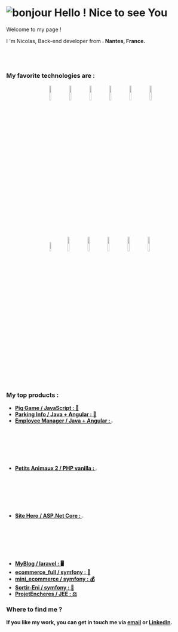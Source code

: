 # ![bonjour](https://user-images.githubusercontent.com/91179295/164259751-403554ed-db2b-4a49-a507-926a8910d664.gif) Hello ! Nice to see You
Welcome to my page !
<p>
I 'm Nicolas, Back-end developer from <img width="1.5%" src="https://user-images.githubusercontent.com/91179295/164263265-b3a8ea3e-9314-4cb7-8dfc-400cd8b60b6a.png"><b>Nantes, France<b>.
</p>
  <h3>My favorite technologies are :</h3>
 
  <p align="center">
    <img width="10%" src="https://user-images.githubusercontent.com/91179295/164268629-b911879f-6d90-409f-b3ae-25f830de2f5f.png">
    <img width="10%" src="https://user-images.githubusercontent.com/91179295/164266579-062330f5-137d-4f73-8892-c20429b1456f.png">
    <img width="10%" src="https://user-images.githubusercontent.com/91179295/164265959-4a53d1e1-2bbe-4e86-adc4-f633bcf345f8.png">
    <img width="10%" src="https://user-images.githubusercontent.com/91179295/164266044-6d359b71-2b6c-4dcb-8c64-41b3602c6d4d.png">
    <img width="10%" src="https://user-images.githubusercontent.com/91179295/164266155-856c54b9-9317-4fdd-ada4-f56e1b801dff.png">
    <img width="10%" src="https://user-images.githubusercontent.com/91179295/164269081-77a872f7-8980-4412-bd80-ad53e9a63e3f.png">
  </p>

  <p align="center">
    <img width="8%" src="https://user-images.githubusercontent.com/91179295/217637050-a8b0caab-e660-46a0-9480-74faadefa89a.png">
    <img width="10%" src="https://user-images.githubusercontent.com/91179295/164269315-98b912be-091f-43af-b3ee-60ceb31c5749.png">
    <img width="10%" src="https://user-images.githubusercontent.com/91179295/164269386-930ee58c-ce2d-4def-ab0c-e2b90dd494a5.png">
    <img width="10%" src="https://user-images.githubusercontent.com/91179295/164269767-85710a94-5912-4231-924b-81274440bbd5.png">
    <img width="10%" src="https://user-images.githubusercontent.com/91179295/164269871-933e92ee-63a2-4b52-9da6-b10b15c70300.png">
    <img width="10%" src="https://user-images.githubusercontent.com/91179295/164270164-70e2a8db-9757-4ff7-be22-8db80c123eae.png">
  </p>
  
  <h3>My top products :</h3>
  <ul>
    <li><a href="https://github.com/lazar360/completejscourse-pig-game"><b>Pig Game / JavaScript : 🎲 
 </b></a>
    </li>
    <li><a href="https://github.com/lazar360/parking-ui"><b>Parking Info / Java + Angular : 🚗
 </b></a>
    </li>
    <li><a href="https://github.com/lazar360/employeemanagerAngular"><b>Employee Manager / Java + Angular : <img width="3%" src="https://bootdey.com/img/Content/avatar/avatar4.png">
 </b></a>
    </li>
    <li><a href="https://github.com/lazar360/petitsanimaux2"><b>Petits Animaux 2 / PHP vanilla : <img width="3%" src="https://user-images.githubusercontent.com/91179295/184547784-8bfcf3c0-5434-4a08-9bf2-e7630dbb9a34.png">
 </b></a>
    </li>
    <li><a href="https://github.com/lazar360/sitehero"><b>Site Hero / ASP.Net Core : <img width="3%" src="https://user-images.githubusercontent.com/91179295/164276384-8a889d23-f427-47e4-9c83-5400c09d6ef2.jpg">
 </b></a>
    </li>
    <li><a href="https://github.com/lazar360/MyBlog"><b>MyBlog / laravel : 🖥️
 </b></a>
    </li>
    <li><a href="https://github.com/lazar360/ecommerce_full"><b>ecommerce_full / symfony : 🛒
 </b></a>
    </li>
    <li><a href="https://github.com/lazar360/mini_ecommerce"><b>mini_ecommerce / symfony : 💰
 </b></a>
    </li>
    <li><a href="https://github.com/lazar360/Sortir-ENI"><b>Sortir-Eni / symfony : 🥂
 </b></a>
    </li>
    <li><a href="https://github.com/lazar360/ProjetEncheres"><b>ProjetEncheres / JEE : ⚖️ 
 </b></a>
    </li>
  </ul>
  
<h3>Where to find me ?</h3>
    
If you like my work, you can get in touch me via <a href = "mailto: nicolas.gautier35135@gmail.com">email</a> or <a href ="http://www.linkedin.com/in/nicolasdevnantes">LinkedIn</a>.  
